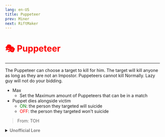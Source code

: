 ```yaml
---
lang: en-US
title: Puppeteer
prev: Miner
next: RiftMaker
---
```


# <font color="red">🎭 <b>Puppeteer</b></font> <Badge text="Concealing" type="tip" vertical="middle"/>
---

The Puppeteer can choose a target to kill for him. The target will kill anyone as long as they are not an Impostor. Puppeteers cannot kill Normally. Lazy guy will not do your bidding.
* Max
  * Set the Maximum amount of Puppeteers that can be in a match
* Puppet dies alongside victim
  * <font color=green>ON</font>: the person they targeted will suicide
  * <font color=red>OFF</font>: the person they targeted won't suicide

> From: TOH

<details>
<summary><b><font color=gray>Unofficial Lore</font></b></summary>

The Puppeteer had always excelled at crafting puppets; it was a passion that brought her immense joy. Yet, as a child, her peculiar interest subjected her to relentless teasing and ridicule. Frustrated by the constant mockery, she decided to take matters into her own hands.

Her plan was deceptively simple: she would turn everyone around her into her puppets. Whenever she passed someone, she would swiftly attach invisible strings, compelling them to act according to her whims—completely unaware of their manipulation.

And even if they did start to suspect something was amiss, well, all puppets eventually break after too much use, don’t they? Such a pity, isn’t it?
> Submitted by: Marg
</details>